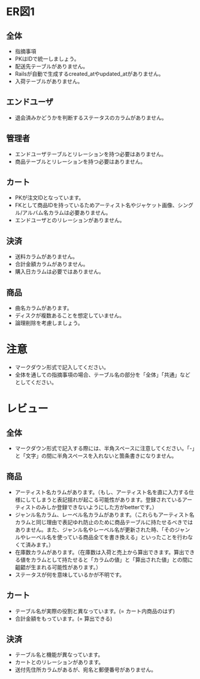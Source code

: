 # ER図1
## 全体
- 指摘事項
- PKはIDで統一しましょう。
- 配送先テーブルがありません。
- Railsが自動で生成するcreated_atやupdated_atがありません。
- 入荷テーブルがありません。

## エンドユーザ
- 退会済みかどうかを判断するステータスのカラムがありません。

## 管理者
- エンドユーザテーブルとリレーションを持つ必要はありません。
- 商品テーブルとリレーションを持つ必要はありません。

## カート
- PKが注文IDとなっています。
- FKとして商品IDを持っているためアーティスト名やジャケット画像、シングル/アルバム名カラムは必要ありません。
- エンドユーザとのリレーションがありません。

## 決済
- 送料カラムがありません。
- 合計金額カラムがありません。
- 購入日カラムは必要ではありません。

## 商品
- 曲名カラムがあります。
- ディスクが複数あることを想定していません。
- 論理削除を考慮しましょう。

# 注意
* マークダウン形式で記入してください。
* 全体を通しての指摘事項の場合、テーブル名の部分を「全体」「共通」などとしてください。


# レビュー
## 全体
- マークダウン形式で記入する際には、半角スペースに注意してください。「-」と「文字」の間に半角スペースを入れないと箇条書きになりません。

## 商品
- アーティスト名カラムがあります。（もし、アーティスト名を直に入力する仕様にしてしまうと表記揺れが起こる可能性があります。登録されているアーティストのみしか登録できないようにした方がbetterです。）
- ジャンル名カラム、レーベル名カラムがあります。（これらもアーティスト名カラムと同じ理由で表記ゆれ防止のために商品テーブルに持たせるべきではありません。また、ジャンル名やレーベル名が更新された時、「そのジャンルやレーベル名を使っている商品全てを書き換える」といったことを行わなくて済みます。）
- 在庫数カラムがあります。（在庫数は入荷と売上から算出できます。算出できる値をカラムとして持たせると「カラムの値」と「算出された値」との間に齟齬が生まれる可能性があります。）
- ステータスが何を意味しているかが不明です。

## カート
- テーブル名が実際の役割と異なっています。(= カート内商品のはず)
- 合計金額をもっています。(= 算出できる)

## 決済
- テーブル名と機能が異なっています。
- カートとのリレーションがあります。
- 送付先住所カラムがあるが、宛名と郵便番号がありません。
